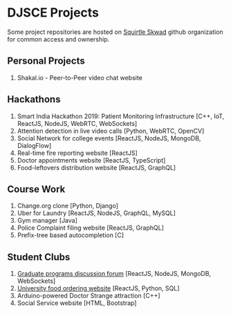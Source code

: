 # DJSCE Projects

Some project repositories are hosted on [Squirtle Skwad](https://github.com/squirtle-skwad) github organization for common access and ownership.

## Personal Projects
1. Shakal.io - Peer-to-Peer video chat website

## Hackathons

1. Smart India Hackathon 2019: Patient Monitoring Infrastructure [C++, IoT, ReactJS, NodeJS, WebRTC, WebSockets] <br>
2. Attention detection in live video calls [Python, WebRTC, OpenCV] <br>
3. Social Network for college events [ReactJS, NodeJS, MongoDB, DialogFlow] <br>
4. Real-time fire reporting website [ReactJS] <br>
5. Doctor appointments website [ReactJS, TypeScript] <br>
6. Food-leftovers distribution website [ReactJS, GraphQL] <br>

## Course Work

1. Change.org clone [Python, Django] <br>
2. Uber for Laundry [ReactJS, NodeJS, GraphQL, MySQL] <br>
3. Gym manager [Java] <br>
4. Police Complaint filing website [ReactJS, GraphQL] <br>
5. Prefix-tree based autocompletion [C] <br>

## Student Clubs

1. [Graduate programs discussion forum](https://github.com/djunicode/masters-information-portal) [ReactJS, NodeJS, MongoDB, WebSockets] <br>
2. [University food ordering website](https://github.com/djunicode/canteen-automation-web) [ReactJS, Python, SQL] <br>
3. Arduino-powered Doctor Strange attraction [C++] <br>
4. Social Service website [HTML, Bootstrap] <br>
